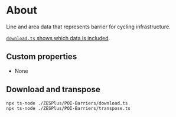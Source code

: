 # About

Line and area data that represents barrier for cycling infrastructure.

[`download.ts` shows which data is included](./download.ts).

## Custom properties

- None

## Download and transpose

```
npx ts-node ./ZESPlus/POI-Barriers/download.ts
npx ts-node ./ZESPlus/POI-Barriers/transpose.ts
```
